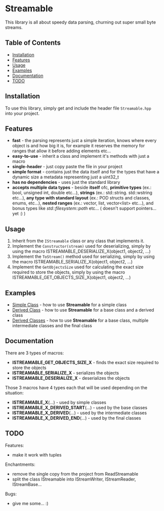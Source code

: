 # Streamable

This library is all about speedy data parsing, churning out super small byte streams.

## Table of Contents

- [Installation](#installation)
- [Features](#features)
- [Usage](#usage)
- [Examples](#examples)
- [Documentation](#documentation)
- [TODO](#todo)

## Installation

To use this library, simply get and include the header file `Streamable.hpp` into your project.

## Features

- **fast** - the parsing represents just a simple iteration, knows where every object is and how big it is, for example it reserves the memory for ranges that allow it before adding elements etc...
- **easy-to-use** - inherit a class and implement it's methods with just a macro
- **single-header** - just copy paste the file in your project
- **simple format** - contains just the data itself and for the types that have a dynamic size a metadata representing just a uint32_t
- **has no dependencies** - uses just the standard library
- **accepts multiple data types** - beside **itself** ofc, **primitive types** (ex.: bool, unsigned int, double etc...), **strings** (ex.: std::string. std::wstring etc...), **any type with standard layout** (ex.: POD structs and classes, enums, etc...), **nested ranges** (ex.: vector, list, vector&lt;list&gt; etc...), and bonus types like *std::filesystem::path* etc... ( doesn't support pointers... yet :) )

## Usage

1. Inherit from the `IStreamable` class or any class that implements it.
2. Implement the `Constructor(stream)` used for deserializing, simply by using the macro ISTREAMABLE_DESERIALIZE_X(object1, object2, ...)
3. Implement the `ToStream()` method used for serializing, simply by using the macro ISTREAMABLE_SERIALIZE_X(object1, object2, ...)
4. Implement the `GetObjectsSize` used for calculating the exact size required to store the objects, simply by using the macro ISTREAMABLE_GET_OBJECTS_SIZE_X(object1, object2, ...)

## Examples

- [Simple Class](https://github.com/ClaudiuHBann/Streamable/blob/main/Example%20Simple%20Class.cpp) - how to use **Streamable** for a simple class
- [Derived Class](https://github.com/ClaudiuHBann/Streamable/blob/main/Example%20Derived%20Class.cpp) - how to use **Streamable** for a base class and a derived class
- [Derived Classes](https://github.com/ClaudiuHBann/Streamable/blob/main/Example%20Derived%20Class%2B.cpp) - how to use **Streamable** for a base class, multiple intermediate classes and the final class

## Documentation

There are 3 types of macros:
- **ISTREAMABLE_GET_OBJECTS_SIZE_X** - finds the exact size required to store the objects
- **ISTREAMABLE_SERIALIZE_X** - serializes the objects
- **ISTREAMABLE_DESERIALIZE_X** - deserializes the objects

Those 3 macros have 4 types each that will be used depending on the situation:
- **ISTREAMABLE_X**(...) - used by simple classes
- **ISTREAMABLE_X_DERIVED_START**(...) - used by the base classes
- **ISTREAMABLE_X_DERIVED**(...) - used by the intermediate classes
- **ISTREAMABLE_X_DERIVED_END**(...) - used by the final classes

## TODO

Features:
- make it work with tuples

Enchantments:
- remove the single copy from the project from ReadStreamable
- split the class IStreamable into IStreamWriter, IStreamReader, IStreamBase...

Bugs:
- give me some... :)
